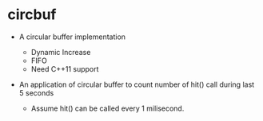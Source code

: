 circbuf
=======

- A circular buffer implementation
	- Dynamic Increase
	- FIFO
	- Need C++11 support

- An application of circular buffer to count number of hit() call during last 5 seconds
	- Assume hit() can be called every 1 milisecond.
